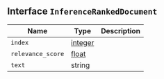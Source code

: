 ## Interface `InferenceRankedDocument`

| Name | Type | Description |
| - | - | - |
| `index` | [integer](./integer.md) | &nbsp; |
| `relevance_score` | [float](./float.md) | &nbsp; |
| `text` | string | &nbsp; |
